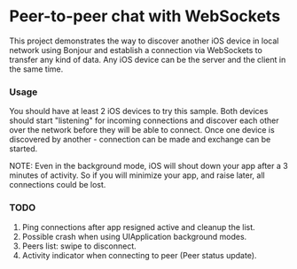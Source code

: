 # Peer-to-peer chat with WebSockets

This project demonstrates the way to discover another iOS device in local network using Bonjour and establish a connection via WebSockets to transfer any kind of data.
Any iOS device can be the server and the client in the same time.

### Usage

You should have at least 2 iOS devices to try this sample. Both devices should start "listening" for incoming connections and discover each other over the network before they will be able to connect. Once one device is discovered by another - connection can be made and exchange can be started.

NOTE: Even in the background mode, iOS will shout down your app after a 3 minutes of activity. So if you will minimize your app, and raise later, all connections could be lost.

### TODO
1. Ping connections after app resigned active and cleanup the list.
2. Possible crash when using UIApplication background modes.
3. Peers list: swipe to disconnect.
4. Activity indicator when connecting to peer (Peer status update).
